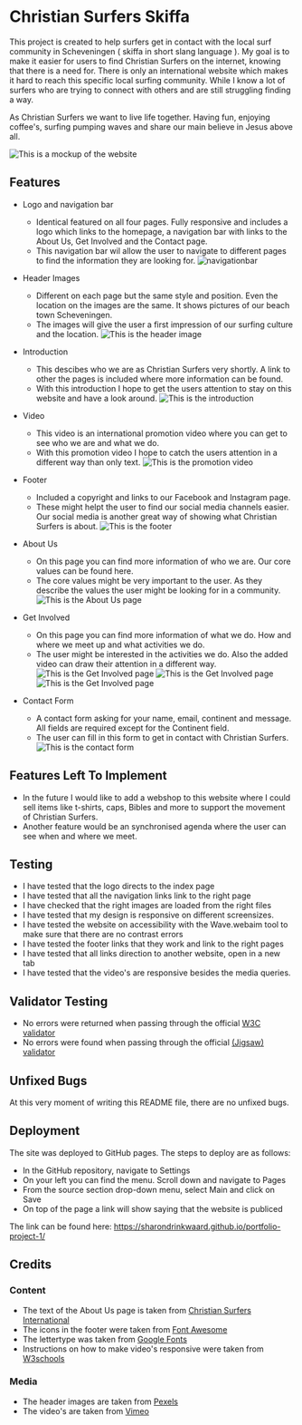 # Christian Surfers Skiffa

This project is created to help surfers get in contact with the local surf community in Scheveningen ( skiffa in short slang language ).
My goal is to make it easier for users to find Christian Surfers on the internet, knowing that there is a need for. There is only an international website which makes it hard to reach this specific local surfing community. While I know a lot of surfers who are trying to connect with others and are still struggling finding a way. 

As Christian Surfers we want to live life together. Having fun, enjoying coffee's, surfing pumping waves and share our main believe in Jesus above all.  

![This is a mockup of the website](../portfolio-project-1/docs/mockup.png)

## Features

* Logo and navigation bar
    - Identical featured on all four pages. Fully responsive and includes a logo which links to the homepage, a navigation bar with links to the About Us, Get Involved and the Contact page.
    - This navigation bar wil allow the user to navigate to different pages to find the information they are looking for.
![navigationbar](../portfolio-project-1/docs/navigation-bar.png)


* Header Images
    - Different on each page but the same style and position. Even the location on the images are the same. It shows pictures of our beach town Scheveningen.
    - The images will give the user a first impression of our surfing culture and the location.
![This is the header image](../portfolio-project-1/docs/header-image-index.png)
* Introduction
    - This descibes who we are as Christian Surfers very shortly. A link to other the pages is included where more information can be found. 
    - With this introduction I hope to get the users attention to stay on this website and have a look around.
![This is the introduction](../portfolio-project-1/docs/introduction.png)
* Video
    - This video is an international promotion video where you can get to see who we are and what we do.
    - With this promotion video I hope to catch the users attention in a different way than only text.
![This is the promotion video](../portfolio-project-1/docs/promotion-video.png)
* Footer
    - Included a copyright and links to our Facebook and Instagram page.
    - These might helpt the user to find our social media channels easier. Our social media is another great way of showing what Christian Surfers is about.
![This is the footer](../portfolio-project-1/docs/footer.png)
* About Us 
    - On this page you can find more information of who we are. Our core values can be found here.
    - The core values might be very important to the user. As they describe the values the user might be looking for in a community.
![This is the About Us page](../portfolio-project-1/docs/about-us.png)
* Get Involved
    - On this page you can find more information of what we do. How and where we meet up and what activities we do. 
    - The user might be interested in the activities we do. Also the added video can draw their attention in a different way. 
![This is the Get Involved page](../portfolio-project-1/docs/get-involved1.png)
![This is the Get Involved page](../portfolio-project-1/docs/get-involved2.png)
![This is the Get Involved page](../portfolio-project-1/docs/get-involved3.png)
* Contact Form
    - A contact form asking for your name, email, continent and message. All fields are required except for the Continent field.
    - The user can fill in this form to get in contact with Christian Surfers. 
![This is the contact form](../portfolio-project-1/docs/contact-form.png)

## Features Left To Implement
* In the future I would like to add a webshop to this website where I could sell items like t-shirts, caps, Bibles and more to support the movement of Christian Surfers. 
* Another feature would be an synchronised agenda where the user can see when and where we meet.

## Testing
- I have tested that the logo directs to the index page
- I have tested that all the navigation links link to the right page
- I have checked that the right images are loaded from the right files
- I have tested that my design is responsive on different screensizes. 
- I have tested the website on accessibility with the Wave.webaim tool to make sure that there are no contrast errors
- I have tested the footer links that they work and link to the right pages
- I have tested that all links direction to another website, open in a new tab
- I have tested that the video's are responsive besides the media queries.

## Validator Testing
- No errors were returned when passing through the official [W3C validator](https://validator.w3.org/)
- No errors were found when passing through the official [(Jigsaw) validator](https://jigsaw.w3.org/css-validator/)

## Unfixed Bugs
At this very moment of writing this README file, there are no unfixed bugs.

## Deployment
The site was deployed to GitHub pages. The steps to deploy are as follows:
- In the GitHub repository, navigate to Settings
- On your left you can find the menu. Scroll down and navigate to Pages
- From the source section drop-down menu, select Main and click on Save
- On top of the page a link will show saying that the website is publiced

The link can be found here: https://sharondrinkwaard.github.io/portfolio-project-1/

## Credits

### Content
- The text of the About Us page is taken from [Christian Surfers International](https://www.christiansurfers.net/)
- The icons in the footer were taken from [Font Awesome](https://fontawesome.com/)
- The lettertype was taken from [Google Fonts](https://fonts.google.com/)
- Instructions on how to make video's responsive were taken from [W3schools](https://www.w3schools.com/)
### Media
- The header images are taken from [Pexels](https://www.pexels.com/nl-nl/)
- The video's are taken from [Vimeo](https://vimeo.com/)
